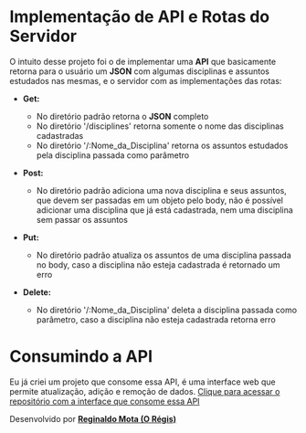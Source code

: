 # Implementação de API e Rotas do Servidor

O intuito desse projeto foi o de implementar uma **API** que basicamente retorna para o usuário um **JSON** com algumas disciplinas e assuntos estudados nas mesmas, e o servidor com as implementações das rotas:
* **Get:**
    - No diretório padrão retorna o **JSON** completo
    - No diretório '/disciplines' retorna somente o nome das disciplinas cadastradas
    - No diretório '/:Nome_da_Disciplina' retorna os assuntos estudados pela disciplina passada como parâmetro

* **Post:**
    - No diretório padrão adiciona uma nova disciplina e seus assuntos, que devem ser passadas em um objeto pelo body, não é possível adicionar uma disciplina que já está cadastrada, nem uma disciplina sem passar os assuntos

* **Put:**
    - No diretório padrão atualiza os assuntos de uma disciplina passada no body, caso a disciplina não esteja cadastrada é retornado um erro


* **Delete:**
    - No diretório '/:Nome_da_Disciplina' deleta a disciplina passada como parâmetro, caso a disciplina não esteja cadastrada retorna erro

# Consumindo a API

Eu já criei um projeto que consome essa API, é uma interface web que permite atualização, adição e remoção de dados. [Clique para acessar o repositório com a interface que consome essa API](https://github.com/Regijur/Cosumindo-a-API-de-Disciplinas)

Desenvolvido por [**Reginaldo Mota (O Régis)**](https://oregis.dev.br)

